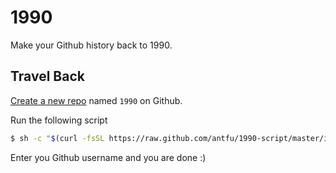 # 1990

Make your Github history back to 1990.

## Travel Back

[Create a new repo](https://github.com/new) named `1990` on Github.

Run the following script

```bash
$ sh -c "$(curl -fsSL https://raw.github.com/antfu/1990-script/master/index.sh)"
```

Enter you Github username and you are done :)